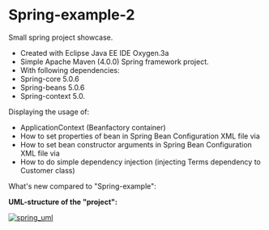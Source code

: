 # Spring-example-2

Small spring project showcase.

* Created with Eclipse Java EE IDE Oxygen.3a
* Simple Apache Maven (4.0.0) Spring framework project.
* With following dependencies:
* Spring-core 5.0.6
* Spring-beans 5.0.6
* Spring-context 5.0.

Displaying the usage of:
* ApplicationContext (Beanfactory container) 
* How to set properties of bean in Spring Bean Configuration XML file via 
* How to set bean constructor arguments in Spring Bean Configuration XML file via 
* How to do simple dependency injection (injecting Terms dependency to Customer class)

What's new compared to "Spring-example":


<b> UML-structure of the "project":</b>

<a href="https://imgbb.com/"><img src="https://image.ibb.co/iChgf8/spring_uml.png" alt="spring_uml" border="0"></a>
